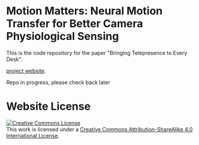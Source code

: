 # Motion Matters: Neural Motion Transfer for Better Camera Physiological Sensing

This is the code repository for the paper "Bringing Telepresence to Every Desk".

[project website](https://PersonalTelepresence.github.io).

Repo in progress, please check back later

# Website License
<a rel="license" href="http://creativecommons.org/licenses/by-sa/4.0/"><img alt="Creative Commons License" style="border-width:0" src="https://i.creativecommons.org/l/by-sa/4.0/88x31.png" /></a><br />This work is licensed under a <a rel="license" href="http://creativecommons.org/licenses/by-sa/4.0/">Creative Commons Attribution-ShareAlike 4.0 International License</a>.
